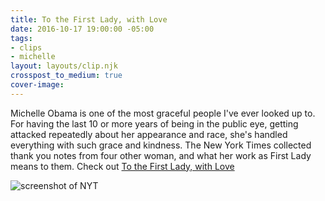 ```yaml
---
title: To the First Lady, with Love
date: 2016-10-17 19:00:00 -05:00
tags:
- clips
- michelle
layout: layouts/clip.njk
crosspost_to_medium: true
cover-image: 
---
```


Michelle Obama is one of the most graceful people I've ever looked up to. For having the last 10 or more years of being in the public eye, getting attacked repeatedly about her appearance and race, she's handled everything with such grace and kindness. The New York Times collected thank you notes from four other woman, and what her work as First Lady means to them. Check out [To the First Lady, with Love](http://www.nytimes.com/2016/10/17/t-magazine/michelle-obama-chimamanda-ngozi-adichie-gloria-steinem-letter.html?hp&action=click&pgtype=Homepage&clickSource=story-heading&module=photo-spot-region&region=top-news&WT.nav=top-news)

![screenshot of NYT]({{site.url}}/imgs/covers/michelle-nyt.png)